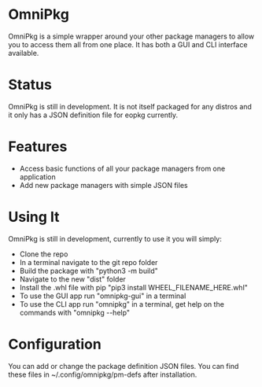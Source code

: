 # OmniPkg
OmniPkg is a simple wrapper around your other package managers to allow you to access them all from one place. It has both a GUI and CLI interface available.

# Status
OmniPkg is still in development. It is not itself packaged for any distros and it only has a JSON definition file for eopkg currently.

# Features
 - Access basic functions of all your package managers from one application
 - Add new package managers with simple JSON files

# Using It
OmniPkg is still in development, currently to use it you will simply:
 - Clone the repo
 - In a terminal navigate to the git repo folder
 - Build the package with "python3 -m build"
 - Navigate to the new "dist" folder
 - Install the .whl file with pip "pip3 install WHEEL_FILENAME_HERE.whl"
 - To use the GUI app run "omnipkg-gui" in a terminal
 - To use the CLI app run "omnipkg" in a terminal, get help on the commands with "omnipkg --help"

 # Configuration
 You can add or change the package definition JSON files.
 You can find these files in ~/.config/omnipkg/pm-defs after installation.